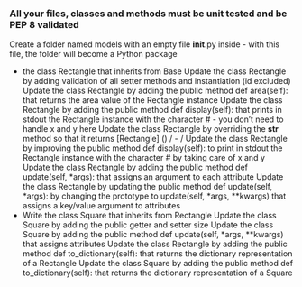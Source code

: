 ### All your files, classes and methods must be unit tested and be PEP 8 validated
Create a folder named models with an empty file __init__.py inside - with this file, the folder will become a Python package
- the class Rectangle that inherits from Base
Update the class Rectangle by adding validation of all setter methods and instantiation (id excluded)
Update the class Rectangle by adding the public method def area(self): that returns the area value of the Rectangle instance
Update the class Rectangle by adding the public method def display(self): that prints in stdout the Rectangle instance with the character # - you don’t need to handle x and y here
Update the class Rectangle by overriding the __str__ method so that it returns [Rectangle] (<id>) <x>/<y> - <width>/<height>
Update the class Rectangle by improving the public method def display(self): to print in stdout the Rectangle instance with the character # by taking care of x and y
Update the class Rectangle by adding the public method def update(self, *args): that assigns an argument to each attribute
Update the class Rectangle by updating the public method def update(self, *args): by changing the prototype to update(self, *args, **kwargs) that assigns a key/value argument to attributes
- Write the class Square that inherits from Rectangle
Update the class Square by adding the public getter and setter size
Update the class Square by adding the public method def update(self, *args, **kwargs) that assigns attributes
Update the class Rectangle by adding the public method def to_dictionary(self): that returns the dictionary representation of a Rectangle
Update the class Square by adding the public method def to_dictionary(self): that returns the dictionary representation of a Square
